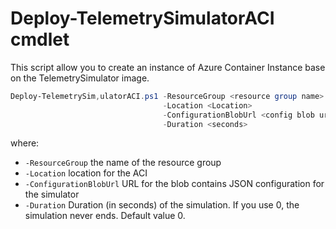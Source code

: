 ﻿# Deploy-TelemetrySimulatorACI cmdlet

This script allow you to create an instance of Azure Container Instance base on the TelemetrySimulator image.

```powershell
Deploy-TelemetrySim,ulatorACI.ps1 -ResourceGroup <resource group name> 
                                  -Location <Location> 
                                  -ConfigurationBlobUrl <config blob url>
                                  -Duration <seconds>
```

where:
- `-ResourceGroup` the name of the resource group 
- `-Location` location for the ACI 
- `-ConfigurationBlobUrl` URL for the blob contains JSON configuration for the simulator
- `-Duration` Duration (in seconds) of the simulation. If you use 0, the simulation never ends. Default value 0.



